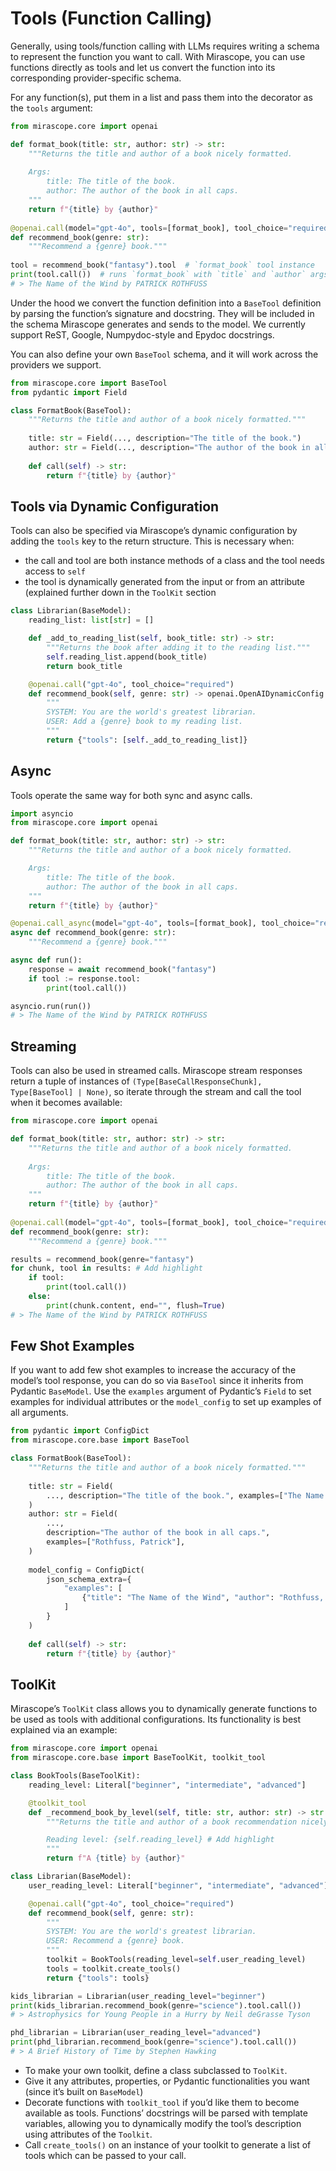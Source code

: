 # Tools (Function Calling)

Generally, using tools/function calling with LLMs requires writing a schema to represent the function you want to call. With Mirascope, you can use functions directly as tools and let us convert the function into its corresponding provider-specific schema.

For any function(s), put them in a list and pass them into the decorator as the `tools` argument:

```python
from mirascope.core import openai

def format_book(title: str, author: str) -> str:
    """Returns the title and author of a book nicely formatted.
    
    Args:
        title: The title of the book.
        author: The author of the book in all caps.
    """
    return f"{title} by {author}"
    
@openai.call(model="gpt-4o", tools=[format_book], tool_choice="required")
def recommend_book(genre: str):
    """Recommend a {genre} book."""
    
tool = recommend_book("fantasy").tool  # `format_book` tool instance
print(tool.call())  # runs `format_book` with `title` and `author` args
# > The Name of the Wind by PATRICK ROTHFUSS
```

Under the hood we convert the function definition into a `BaseTool` definition by parsing the function’s signature and docstring. They will be included in the schema Mirascope generates and sends to the model. We currently support ReST, Google, Numpydoc-style and Epydoc docstrings.

You can also define your own `BaseTool` schema, and it will work across the providers we support.

```python
from mirascope.core import BaseTool
from pydantic import Field

class FormatBook(BaseTool):
    """Returns the title and author of a book nicely formatted."""
    
    title: str = Field(..., description="The title of the book.")
    author: str = Field(..., description="The author of the book in all caps.")
    
    def call(self) -> str:
        return f"{title} by {author}"
```

## Tools via Dynamic Configuration

Tools can also be specified via Mirascope’s dynamic configuration by adding the `tools` key to the return structure. This is necessary when:

- the call and tool are both instance methods of a class and the tool needs access to `self`
- the tool is dynamically generated from the input or from an attribute (explained further down in the `ToolKit` section

```python
class Librarian(BaseModel):
    reading_list: list[str] = []

    def _add_to_reading_list(self, book_title: str) -> str:
        """Returns the book after adding it to the reading list."""
        self.reading_list.append(book_title)
        return book_title

    @openai.call("gpt-4o", tool_choice="required")
    def recommend_book(self, genre: str) -> openai.OpenAIDynamicConfig:
        """
        SYSTEM: You are the world's greatest librarian.
        USER: Add a {genre} book to my reading list.
        """
        return {"tools": [self._add_to_reading_list]}
```

## Async

Tools operate the same way for both sync and async calls.

```python
import asyncio
from mirascope.core import openai

def format_book(title: str, author: str) -> str:
    """Returns the title and author of a book nicely formatted.

    Args:
        title: The title of the book.
        author: The author of the book in all caps.
    """
    return f"{title} by {author}"

@openai.call_async(model="gpt-4o", tools=[format_book], tool_choice="required")
async def recommend_book(genre: str):
    """Recommend a {genre} book."""

async def run():
    response = await recommend_book("fantasy")
    if tool := response.tool:
        print(tool.call())

asyncio.run(run())
# > The Name of the Wind by PATRICK ROTHFUSS
```

## Streaming

Tools can also be used in streamed calls. Mirascope stream responses return a tuple of instances of `(Type[BaseCallResponseChunk], Type[BaseTool] | None)`, so iterate through the stream and call the tool when it becomes available:

```python
from mirascope.core import openai

def format_book(title: str, author: str) -> str:
    """Returns the title and author of a book nicely formatted.
    
    Args:
        title: The title of the book.
        author: The author of the book in all caps.
    """
    return f"{title} by {author}"
    
@openai.call(model="gpt-4o", tools=[format_book], tool_choice="required")
def recommend_book(genre: str):
    """Recommend a {genre} book."""

results = recommend_book(genre="fantasy")
for chunk, tool in results: # Add highlight
    if tool:
        print(tool.call())
    else: 
        print(chunk.content, end="", flush=True)
# > The Name of the Wind by PATRICK ROTHFUSS 
```

## Few Shot Examples

If you want to add few shot examples to increase the accuracy of the model’s tool response, you can do so via `BaseTool` since it inherits from Pydantic `BaseModel`. Use the `examples` argument of Pydantic’s `Field` to set examples for individual attributes or the `model_config` to set up examples of all arguments.

```python
from pydantic import ConfigDict
from mirascope.core.base import BaseTool

class FormatBook(BaseTool):
    """Returns the title and author of a book nicely formatted."""
    
    title: str = Field(
        ..., description="The title of the book.", examples=["The Name of the Wind"]
    )
    author: str = Field(
        ...,
        description="The author of the book in all caps.",
        examples=["Rothfuss, Patrick"],
    )
    
    model_config = ConfigDict(
        json_schema_extra={
            "examples": [
                {"title": "The Name of the Wind", "author": "Rothfuss, Patrick"}
            ]
        }
    )
    
    def call(self) -> str:
        return f"{title} by {author}"
```

## ToolKit

Mirascope’s `ToolKit` class allows you to dynamically generate functions to be used as tools  with additional configurations. Its functionality is best explained via an example:

```python
from mirascope.core import openai
from mirascope.core.base import BaseToolKit, toolkit_tool

class BookTools(BaseToolKit):
    reading_level: Literal["beginner", "intermediate", "advanced"]

    @toolkit_tool
    def _recommend_book_by_level(self, title: str, author: str) -> str:
        """Returns the title and author of a book recommendation nicely formatted.

        Reading level: {self.reading_level} # Add highlight
        """
        return f"A {title} by {author}"

class Librarian(BaseModel):
    user_reading_level: Literal["beginner", "intermediate", "advanced"]

    @openai.call("gpt-4o", tool_choice="required")
    def recommend_book(self, genre: str):
        """
        SYSTEM: You are the world's greatest librarian.
        USER: Recommend a {genre} book.
        """
        toolkit = BookTools(reading_level=self.user_reading_level)
        tools = toolkit.create_tools()
        return {"tools": tools}

kids_librarian = Librarian(user_reading_level="beginner")
print(kids_librarian.recommend_book(genre="science").tool.call())
# > Astrophysics for Young People in a Hurry by Neil deGrasse Tyson

phd_librarian = Librarian(user_reading_level="advanced")
print(phd_librarian.recommend_book(genre="science").tool.call())
# > A Brief History of Time by Stephen Hawking
```

- To make your own toolkit, define a class subclassed to  `ToolKit`.
- Give it any attributes, properties, or Pydantic functionalities you want (since it’s built on `BaseModel`)
- Decorate functions with `toolkit_tool` if you’d like them to become available as tools. Functions’ docstrings will be parsed with template variables, allowing you to dynamically modify the tool’s description using attributes of the `Toolkit`.
- Call `create_tools()` on an instance of your toolkit to generate a list of tools which can be passed to your call.
